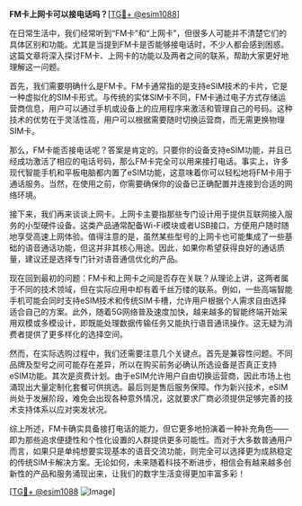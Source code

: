 **FM卡上网卡可以接电话吗？**[[TG💪+ @esim1088](https://t.me/s/esim1088)]

在日常生活中，我们经常听到“FM卡”和“上网卡”，但很多人可能并不清楚它们的具体区别和功能。尤其是当提到FM卡是否能够接电话时，不少人都会感到困惑。这篇文章将深入探讨FM卡、上网卡的功能以及两者之间的联系，帮助大家更好地理解这一问题。

首先，我们需要明确什么是FM卡。FM卡通常指的是支持eSIM技术的卡片，它是一种虚拟化的SIM卡形式。与传统的实体SIM卡不同，FM卡通过电子方式存储运营商信息，用户可以通过手机或设备上的应用程序来激活和管理自己的号码。这种技术的优势在于灵活性高，用户可以根据需要随时切换运营商，而无需更换物理SIM卡。

那么，FM卡能否接电话呢？答案是肯定的。只要你的设备支持eSIM功能，并且已经成功激活了相应的电话号码，那么FM卡完全可以用来接打电话。事实上，许多现代智能手机和平板电脑都内置了eSIM功能，这意味着你可以轻松地将FM卡用于通话服务。当然，在使用之前，你需要确保你的设备已正确配置并连接到合适的网络环境。

接下来，我们再来谈谈上网卡。上网卡主要指那些专门设计用于提供互联网接入服务的小型硬件设备。这类产品通常配备Wi-Fi模块或者USB接口，方便用户随时随地享受高速上网体验。值得注意的是，虽然某些型号的上网卡也可能集成了一些基础的语音通话功能，但这并非其核心用途。因此，如果你希望获得良好的通话质量，建议还是选择专门针对语音通信优化的产品。

现在回到最初的问题：FM卡和上网卡之间是否存在关联？从理论上讲，这两者属于不同的技术领域，但在实际应用中却有着千丝万缕的联系。例如，一些高端智能手机可能会同时支持eSIM技术和传统SIM卡槽，允许用户根据个人需求自由选择适合自己的方案。此外，随着5G网络普及速度加快，越来越多的智能终端开始采用双模或多模设计，即既能处理数据传输任务又能执行语音通讯操作。这无疑为消费者提供了更多样化的选择空间。

然而，在实际选购过程中，我们还需要注意几个关键点。首先是兼容性问题。不同品牌及型号之间可能存在差异，所以在购买前务必确认所选设备是否真正支持eSIM功能。其次是资费计划。由于eSIM允许用户自由切换运营商，因此市场上也涌现出大量定制化套餐可供挑选。最后则是售后服务保障。作为新兴技术，eSIM尚处于发展阶段，难免会出现各种意外情况，这就要求厂商必须提供足够完善的技术支持体系以应对突发状况。

综上所述，FM卡确实具备接打电话的能力，但它更多地扮演着一种补充角色——即为那些追求便捷性和个性化设置的人群提供更多可能性。而对于大多数普通用户而言，如果只是单纯想要实现基本的语音交流功能，则完全可以选择更为成熟稳定的传统SIM卡解决方案。无论如何，未来随着科技不断进步，相信会有越来越多创新性的产品和服务涌现出来，让我们的数字生活变得更加丰富多彩！

[[TG💪+ @esim1088](https://t.me/s/esim1088) ![Image](https://i.postimg.cc/4NQfJmqS/Snipaste-2025-05-13-00-14-12.png)]